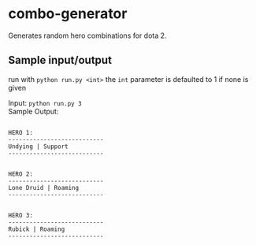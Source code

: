 # combo-generator
Generates random hero combinations for dota 2.

## Sample input/output
run with `python run.py <int>` the `int` parameter is defaulted to 1 if none is given

Input: `python run.py 3`  
Sample Output:
```

HERO 1:
---------------------------
Undying | Support
---------------------------


HERO 2:
---------------------------
Lone Druid | Roaming
---------------------------


HERO 3:
---------------------------
Rubick | Roaming
---------------------------

```
